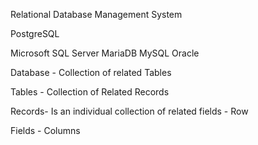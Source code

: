 Relational Database Management System


PostgreSQL

Microsoft SQL Server
MariaDB
MySQL
Oracle

Database - Collection of related Tables

Tables - Collection of Related Records

Records- Is an individual collection of related fields - Row

Fields - Columns